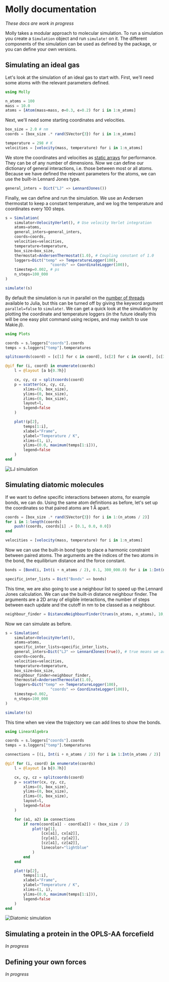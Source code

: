 # Molly documentation

*These docs are work in progress*

Molly takes a modular approach to molecular simulation.
To run a simulation you create a `Simulation` object and run `simulate!` on it.
The different components of the simulation can be used as defined by the package, or you can define your own versions.

## Simulating an ideal gas

Let's look at the simulation of an ideal gas to start with.
First, we'll need some atoms with the relevant parameters defined.
```julia
using Molly

n_atoms = 100
mass = 10.0
atoms = [Atom(mass=mass, σ=0.3, ϵ=0.2) for i in 1:n_atoms]
```
Next, we'll need some starting coordinates and velocities.
```julia
box_size = 2.0 # nm
coords = [box_size .* rand(SVector{3}) for i in 1:n_atoms]

temperature = 298 # K
velocities = [velocity(mass, temperature) for i in 1:n_atoms]
```
We store the coordinates and velocities as [static arrays](https://github.com/JuliaArrays/StaticArrays.jl) for performance.
They can be of any number of dimensions.
Now we can define our dictionary of general interactions, i.e. those between most or all atoms.
Because we have defined the relevant parameters for the atoms, we can use the built-in Lennard Jones type.
```julia
general_inters = Dict("LJ" => LennardJones())
```
Finally, we can define and run the simulation.
We use an Andersen thermostat to keep a constant temperature, and we log the temperature and coordinates every 100 steps.
```julia
s = Simulation(
    simulator=VelocityVerlet(), # Use velocity Verlet integration
    atoms=atoms,
    general_inters=general_inters,
    coords=coords,
    velocities=velocities,
    temperature=temperature,
    box_size=box_size,
    thermostat=AndersenThermostat(1.0), # Coupling constant of 1.0
    loggers=Dict("temp" => TemperatureLogger(100),
                    "coords" => CoordinateLogger(100)),
    timestep=0.002, # ps
    n_steps=100_000
)

simulate!(s)
```
By default the simulation is run in parallel on the [number of threads](https://docs.julialang.org/en/v1/manual/parallel-computing/#man-multithreading-1) available to Julia, but this can be turned off by giving the keyword argument `parallel=false` to `simulate!`.
We can get a quick look at the simulation by plotting the coordinate and temperature loggers (in the future ideally this will be one easy plot command using recipes, and may switch to use Makie.jl).
```julia
using Plots

coords = s.loggers["coords"].coords
temps = s.loggers["temp"].temperatures

splitcoords(coord) = [c[1] for c in coord], [c[2] for c in coord], [c[3] for c in coord]

@gif for (i, coord) in enumerate(coords)
    l = @layout [a b{0.7h}]

    cx, cy, cz = splitcoords(coord)
    p = scatter(cx, cy, cz,
        xlims=(0, box_size),
        ylims=(0, box_size),
        zlims=(0, box_size),
        layout=l,
        legend=false
    )

    plot!(p[2],
        temps[1:i],
        xlabel="Frame",
        ylabel="Temperature / K",
        xlims=(1, i),
        ylims=(0.0, maximum(temps[1:i])),
        legend=false
    )
end
```
![LJ simulation](images/sim_lj.gif)

## Simulating diatomic molecules

If we want to define specific interactions between atoms, for example bonds, we can do.
Using the same atom definitions as before, let's set up the coordinates so that paired atoms are 1 Å apart.
```julia
coords = [box_size .* rand(SVector{3}) for i in 1:(n_atoms / 2)]
for i in 1:length(coords)
    push!(coords, coords[i] .+ [0.1, 0.0, 0.0])
end

velocities = [velocity(mass, temperature) for i in 1:n_atoms]
```
Now we can use the built-in bond type to place a harmonic constraint between paired atoms.
The arguments are the indices of the two atoms in the bond, the equilibrium distance and the force constant.
```julia
bonds = [Bond(i, Int(i + n_atoms / 2), 0.1, 300_000.0) for i in 1:Int(n_atoms / 2)]

specific_inter_lists = Dict("Bonds" => bonds)
```
This time, we are also going to use a neighbour list to speed up the Lennard Jones calculation.
We can use the built-in distance neighbour finder.
The arguments are a 2D array of eligible interactions, the number of steps between each update and the cutoff in nm to be classed as a neighbour.
```julia
neighbour_finder = DistanceNeighbourFinder(trues(n_atoms, n_atoms), 10, 1.2)
```
Now we can simulate as before.
```julia
s = Simulation(
    simulator=VelocityVerlet(),
    atoms=atoms,
    specific_inter_lists=specific_inter_lists,
    general_inters=Dict("LJ" => LennardJones(true)), # true means we are using the neighbour list for this interaction
    coords=coords,
    velocities=velocities,
    temperature=temperature,
    box_size=box_size,
    neighbour_finder=neighbour_finder,
    thermostat=AndersenThermostat(1.0),
    loggers=Dict("temp" => TemperatureLogger(100),
                    "coords" => CoordinateLogger(100)),
    timestep=0.002,
    n_steps=100_000
)

simulate!(s)
```
This time when we view the trajectory we can add lines to show the bonds.
```julia
using LinearAlgebra

coords = s.loggers["coords"].coords
temps = s.loggers["temp"].temperatures

connections = [(i, Int(i + n_atoms / 2)) for i in 1:Int(n_atoms / 2)]

@gif for (i, coord) in enumerate(coords)
    l = @layout [a b{0.7h}]

    cx, cy, cz = splitcoords(coord)
    p = scatter(cx, cy, cz,
        xlims=(0, box_size),
        ylims=(0, box_size),
        zlims=(0, box_size),
        layout=l,
        legend=false
    )

    for (a1, a2) in connections
        if norm(coord[a1] - coord[a2]) < (box_size / 2)
            plot!(p[1],
                [cx[a1], cx[a2]],
                [cy[a1], cy[a2]],
                [cz[a1], cz[a2]],
                linecolor="lightblue"
            )
        end
    end

    plot!(p[2],
        temps[1:i],
        xlabel="Frame",
        ylabel="Temperature / K",
        xlims=(1, i),
        ylims=(0.0, maximum(temps[1:i])),
        legend=false
    )
end
```
![Diatomic simulation](images/sim_diatomic.gif)

## Simulating a protein in the OPLS-AA forcefield

*In progress*

## Defining your own forces

*In progress*
